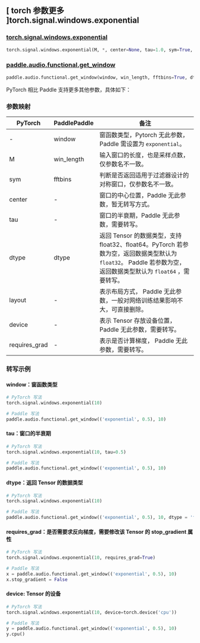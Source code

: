 ## [ torch 参数更多 ]torch.signal.windows.exponential
### [torch.signal.windows.exponential](https://pytorch.org/docs/stable/generated/torch.signal.windows.exponential.html)

```python
torch.signal.windows.exponential(M, *, center=None, tau=1.0, sym=True, dtype=None, layout=torch.strided, device=None, requires_grad=False)
```

### [paddle.audio.functional.get_window](https://www.paddlepaddle.org.cn/documentation/docs/zh/2.6/api/paddle/audio/functional/get_window_cn.html#get-window)

```python
paddle.audio.functional.get_window(window, win_length, fftbins=True, dtype='float64')
```

PyTorch 相比 Paddle 支持更多其他参数，具体如下：
### 参数映射

| PyTorch       | PaddlePaddle | 备注                                                   |
| ------------- | ------------ | ------------------------------------------------------ |
| - | window |  窗函数类型，Pytorch 无此参数，Paddle 需设置为 `exponential`。 |
| M  | win_length            | 输入窗口的长度，也是采样点数，仅参数名不一致。 |
| sym        | fftbins       | 判断是否返回适用于过滤器设计的对称窗口，仅参数名不一致。  |
| center         | -       | 窗口的中心位置，Paddle 无此参数，暂无转写方式。 |
| tau           | -       | 窗口的半衰期，Paddle 无此参数，需要转写。 |
| dtype        | dtype | 返回 Tensor 的数据类型，支持 float32、float64。PyTorch 若参数为空，返回数据类型默认为 `float32`。 Paddle 若参数为空，返回数据类型默认为 `float64` ，需要转写。|
| layout | -   | 表示布局方式， Paddle 无此参数，一般对网络训练结果影响不大，可直接删除。 |
| device | -   | 表示 Tensor 存放设备位置，Paddle 无此参数，需要转写。 |
| requires_grad | - | 表示是否计算梯度， Paddle 无此参数，需要转写。 |

### 转写示例

#### window：窗函数类型
```python
# PyTorch 写法
torch.signal.windows.exponential(10)

# Paddle 写法
paddle.audio.functional.get_window(('exponential', 0.5), 10)
```

#### tau：窗口的半衰期
```python
# PyTorch 写法
torch.signal.windows.exponential(10, tau=0.5)

# Paddle 写法
paddle.audio.functional.get_window(('exponential', 0.5), 10)
```

#### dtype：返回 Tensor 的数据类型
```python
# PyTorch 写法
torch.signal.windows.exponential(10)

# Paddle 写法
paddle.audio.functional.get_window(('exponential', 0.5), 10, dtype = 'float32')
```

#### requires_grad：是否需要求反向梯度，需要修改该 Tensor 的 stop_gradient 属性
```python
# PyTorch 写法
torch.signal.windows.exponential(10, requires_grad=True)

# Paddle 写法
x = paddle.audio.functional.get_window(('exponential', 0.5), 10)
x.stop_gradient = False
```

#### device: Tensor 的设备
```python
# PyTorch 写法
torch.signal.windows.exponential(10, device=torch.device('cpu'))

# Paddle 写法
y = paddle.audio.functional.get_window(('exponential', 0.5), 10)
y.cpu()
```
